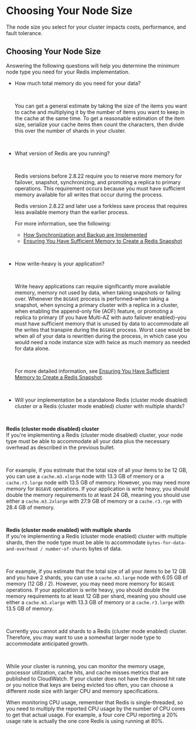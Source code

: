 # Choosing Your Node Size<a name="nodes-select-size"></a>

The node size you select for your cluster impacts costs, performance, and fault tolerance\. 

## Choosing Your Node Size<a name="CacheNodes.SelectSize"></a>

Answering the following questions will help you determine the minimum node type you need for your Redis implementation\.
+ How much total memory do you need for your data?

   

  You can get a general estimate by taking the size of the items you want to cache and multiplying it by the number of items you want to keep in the cache at the same time\. To get a reasonable estimation of the item size, serialize your cache items then count the characters, then divide this over the number of shards in your cluster\.

   
+ What version of Redis are you running?

   

  Redis versions before 2\.8\.22 require you to reserve more memory for failover, snapshot, synchronizing, and promoting a replica to primary operations\. This requirement occurs because you must have sufficient memory available for all writes that occur during the process\. 

  Redis version 2\.8\.22 and later use a forkless save process that requires less available memory than the earlier process\.

  For more information, see the following:
  + [How Synchronization and Backup are Implemented](Replication.Redis.Versions.md)
  + [Ensuring You Have Sufficient Memory to Create a Redis Snapshot](BestPractices.BGSAVE.md)

   
+ How write\-heavy is your application?

   

  Write heavy applications can require significantly more available memory, memory not used by data, when taking snapshots or failing over\. Whenever the `BGSAVE` process is performed–when taking a snapshot, when syncing a primary cluster with a replica in a cluster, when enabling the append\-only file \(AOF\) feature, or promoting a replica to primary \(if you have Multi\-AZ with auto failover enabled\)–you must have sufficient memory that is unused by data to accommodate all the writes that transpire during the `BGSAVE` process\. Worst case would be when all of your data is rewritten during the process, in which case you would need a node instance size with twice as much memory as needed for data alone\.

   

  For more detailed information, see [Ensuring You Have Sufficient Memory to Create a Redis Snapshot](BestPractices.BGSAVE.md)\.

   
+ Will your implementation be a standalone Redis \(cluster mode disabled\) cluster or a Redis \(cluster mode enabled\) cluster with multiple shards?

   

**Redis \(cluster mode disabled\) cluster**  
If you're implementing a Redis \(cluster mode disabled\) cluster, your node type must be able to accommodate all your data plus the necessary overhead as described in the previous bullet\.

   

  For example, if you estimate that the total size of all your items to be 12 GB, you can use a `cache.m3.xlarge` node with 13\.3 GB of memory or a `cache.r3.large` node with 13\.5 GB of memory\. However, you may need more memory for `BGSAVE` operations\. If your application is write heavy, you should double the memory requirements to at least 24 GB, meaning you should use either a `cache.m3.2xlarge` with 27\.9 GB of memory or a `cache.r3.rge` with 28\.4 GB of memory\.

   

**Redis \(cluster mode enabled\) with multiple shards**  
If you're implementing a Redis \(cluster mode enabled\) cluster with multiple shards, then the node type must be able to accommodate `bytes-for-data-and-overhead / number-of-shards` bytes of data\.

   

  For example, if you estimate that the total size of all your items to be 12 GB and you have 2 shards, you can use a `cache.m3.large` node with 6\.05 GB of memory \(12 GB / 2\)\. However, you may need more memory for `BGSAVE` operations\. If your application is write heavy, you should double the memory requirements to at least 12 GB per shard, meaning you should use either a `cache.m3.xlarge` with 13\.3 GB of memory or a `cache.r3.large` with 13\.5 GB of memory\.

   

  Currently you cannot add shards to a Redis \(cluster mode enabled\) cluster\. Therefore, you may want to use a somewhat larger node type to accommodate anticipated growth\.

   

While your cluster is running, you can monitor the memory usage, processor utilization, cache hits, and cache misses metrics that are published to CloudWatch\. If your cluster does not have the desired hit rate or you notice that keys are being evicted too often, you can choose a different node size with larger CPU and memory specifications\.

When monitoring CPU usage, remember that Redis is single\-threaded, so you need to multiply the reported CPU usage by the number of CPU cores to get that actual usage\. For example, a four core CPU reporting a 20% usage rate is actually the one core Redis is using running at 80%\.